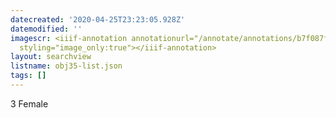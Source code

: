 ```yaml
---
datecreated: '2020-04-25T23:23:05.928Z'
datemodified: ''
imagescr: <iiif-annotation annotationurl="/annotate/annotations/b7f087f2-874b-11ea-8866-5254008afee6.json"
  styling="image_only:true"></iiif-annotation>
layout: searchview
listname: obj35-list.json
tags: []
---
```

3 Female